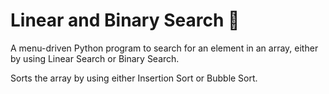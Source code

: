 # Linear and Binary Search 👀

A menu-driven Python program
to search for an element in an array, either by using Linear Search or Binary Search.

Sorts the array by using either Insertion Sort or Bubble Sort.
